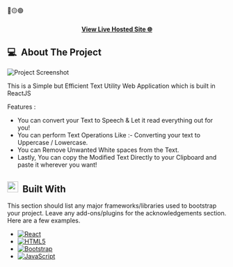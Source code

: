 
🔴🟡🟢
 

  <h4 align="center">
    <a href="https://durvacee.github.io/ReactJS_openText" title="Show Repositories">View Live Hosted Site 🌐</a>
  </h4>

<div>
<div>
  
  ## 💻 &nbsp;About The Project
![Project Screenshot](https://i.ibb.co/gPmC9Ds/Microsoft-Teams-image-5.png)


This is a Simple but Efficient Text Utility Web Application which is built in ReactJS

Features :
* You can convert your Text to Speech & Let it read everything out for you! 
* You can perform Text Operations Like :- Converting your text to Uppercase / Lowercase.
* You can Remove Unwanted White spaces from the Text.
* Lastly, You can copy the Modified Text Directly to your Clipboard and paste it wherever you want!

</div>
  
<div>

  ## <img src="https://media2.giphy.com/media/QssGEmpkyEOhBCb7e1/giphy.gif?cid=ecf05e47a0n3gi1bfqntqmob8g9aid1oyj2wr3ds3mg700bl&rid=giphy.gif" width ="25"> &nbsp;Built With

This section should list any major frameworks/libraries used to bootstrap your project. Leave any add-ons/plugins for the acknowledgements section. Here are a few examples.

* [![React][React.js]][React-url]
* [![HTML5][HTML5.com]][HTML5-url]
* [![Bootstrap][Bootstrap.com]][Bootstrap-url]
* [![JavaScript][Javascript.com]][Javascript-url]

[Bootstrap.com]: https://img.shields.io/badge/Bootstrap-563D7C?style=for-the-badge&logo=bootstrap&logoColor=white
[Bootstrap-url]: https://getbootstrap.com
[React.js]: https://img.shields.io/badge/React-20232A?style=for-the-badge&logo=react&logoColor=61DAFB
[React-url]: https://reactjs.org/
[HTML5.com]: https://img.shields.io/badge/HTML5-0769AD?style=for-the-badge&logo=HTML5&logoColor=white
[HTML5-url]: https://html.com 
[Javascript.com]: https://img.shields.io/badge/JavScript-DD0031?style=for-the-badge&logo=javascript&logoColor=white
[Javascript-url]: https://www.javascript.com/
</div>


</div>
